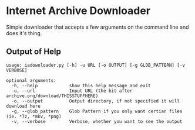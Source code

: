 # Internet Archive Downloader
Simple downloader that accepts a few arguments on the command line and does it's thing.

## Output of Help
```
usage: iadownloader.py [-h] -u URL [-o OUTPUT] [-g GLOB_PATTERN] [-v VERBOSE]

optional arguments:
  -h, --help            show this help message and exit
  -u, --url             Input URL (the bit after archive.org/download/THISSTUFFHERE)
  -o, --output          Output directory, if not specified it will download here
  -g, --glob_pattern    Glob Pattern if you only want certian files (ie. *7z, *mkv, *png)
  -v, --verbose         Verbose, whether you want to see the output
```
